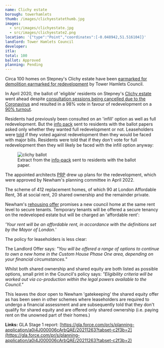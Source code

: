 ```yaml
---
name: Clichy estate 
borough: towerhamlets 
thumb: /images/clichyestatethumb.jpg
images:
  - src/images/clichyestate.jpg
  - src/images/clichyestate2.png
location: '{"type":"Point","coordinates":[-0.048942,51.516104]}'
landlord: Tower Hamlets Council
developer:
itla:
total: 100
ballot: Approved
planning: Pending
---
```

Circa 100 homes on Stepney's Clichy estate have been [earmarked for demolition earmarked for redevelopment](https://www.towerhamlets.gov.uk/lgnl/council_and_democracy/consultations/Housing-consultations/HAP_Houses.aspx) by Tower Hamlets Council.

In April 2020, the ballot of 'eligible' residents on Stepney's [Clichy estate](https://estatewatch.github.io/estates/towerhamlets/clichyestate/) went ahead despite [consultation sessions being cancelled due to the Coronavirus](https://www.towerhamlets.gov.uk/lgnl/council_and_democracy/consultations/Housing-consultations/HAP_Houses.aspx) and resulted in a 98% vote in favour of redevelopment on a [90% turnout](https://www.housingtoday.co.uk/news/tower-hamlets-estate-regeneration-plan-wins-resident-approval/5105879.article).

Residents had previously been consulted on an 'infill' option as well as full redevelopment. But the [info pack](https://www.whatdotheyknow.com/request/clichy_estate_ballot_paper_accom?nocache=incoming-1565802#incoming-1565802) sent to residents with the ballot papers asked only whether they wanted full redevelopment or not. Leaseholders were [told](https://www.whatdotheyknow.com/request/658746/response/1565802/attach/4/Ballot%20information%20requested%201.pdf) if they voted against redevelopment then they would be faced with major bills. Residents were told that if they don't vote for full redevelopment then they will likely be faced with the infill option anyway:  

<figure class="figure">
  <img src="/images/clichyballot.png" class="figure-img img-fluid rounded" alt="clichy ballot">
    <figcaption class="figure-caption text-right">Extract from the <a href="https://www.whatdotheyknow.com/request/658746/response/1565802/attach/4/Ballot%20information%20requested%201.pdf">info-pack</a> sent to residents with the ballot paper.</figcaption>
    </figure>

The appointed architects <a href="https://www.prp-co.uk/">PRP</a> drew up plans for the redevelopment, which were approved by Newham's planning committee in April 2022.

The scheme of 412 replacement homes, of which 90 at London Affordable Rent, 36 at social rent, 20 shared ownership and the remainder private.

Newham's [rehousing offer](https://mgov.newham.gov.uk/documents/s144070/Appenidx%201%20-%20LBN%20Estate%20Regeneration%20Housing%20Offer%20the%20Housing%20Offer.pdf) promises a new council home at the same rent level to secure tenants. Temporary tenants will be offered a secure tenancy on the redeveloped estate but will be charged an 'affordable rent':  

_'Your rent will be an affordable rent, in accordance with the definitions set by the Mayor of London._'

The policy for leaseholders is less clear:

The Landlord Offer says:
_"You will be offered a range of options to continue to own a new home in the Custom House Phase One area, depending on your financial circumstances._"

Whilst both shared ownership and shared equity are both listed as possible options, small print in the Council's policy says:
_"Eligibility criteria will be worked out via co-production within the legal powers available to the Council."_

This leaves the door open to Newham 'gatekeeping' the shared equity offer as has been seen in other schemes where leaseholders are required to undergo a financial assessment and are subsequently told that they don't qualify for shared equity and are offered only shared ownership (i.e. paying rent on the unowned part of their homes.)

__Links:__
GLA Stage 1 report:
[https://gla.force.com/pr/s/planning-application/a0i4J000006cArbQAE/20211263?tabset-c2f3b=2](https://gla.force.com/pr/s/planning-application/a0i4J000006cArbQAE/20211263?tabset-c2f3b=2)



